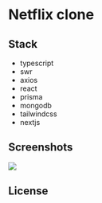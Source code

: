 # Netflix clone

## Stack

- typescript
- swr
- axios
- react
- prisma
- mongodb
- tailwindcss
- nextjs

## Screenshots

![](screenshots/login.png)

## License
